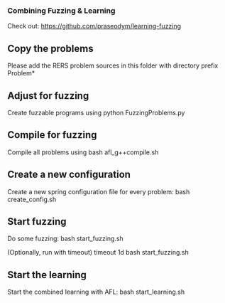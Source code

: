 ### Combining Fuzzing & Learning
Check out:
https://github.com/praseodym/learning-fuzzing

## Copy the problems
Please add the RERS problem sources in this folder with directory prefix Problem*

## Adjust for fuzzing
Create fuzzable programs using 
python FuzzingProblems.py

## Compile for fuzzing
Compile all problems using 
bash afl_g++compile.sh

## Create a new configuration
Create a new spring configuration file for every problem:
bash create_config.sh

## Start fuzzing
Do some fuzzing:
bash start_fuzzing.sh

(Optionally, run with timeout)
timeout 1d bash start_fuzzing.sh

## Start the learning
Start the combined learning with AFL:
bash start_learning.sh

